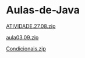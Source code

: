 # Aulas-de-Java
[ATIVIDADE.27.08.zip](https://github.com/user-attachments/files/16771146/ATIVIDADE.27.08.zip)

[aula03.09.zip](https://github.com/user-attachments/files/16859010/aula03.09.zip)

[Condicionais.zip](https://github.com/user-attachments/files/16956224/Condicionais.zip)

